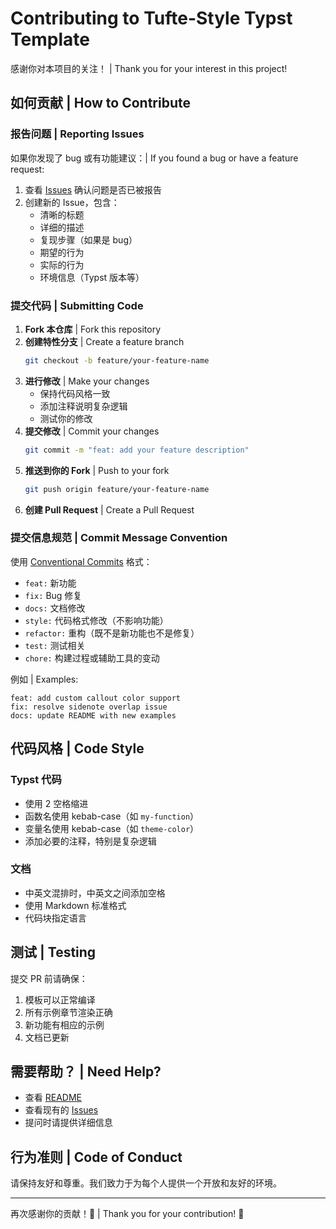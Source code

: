 # Contributing to Tufte-Style Typst Template

感谢你对本项目的关注！ | Thank you for your interest in this project!

## 如何贡献 | How to Contribute

### 报告问题 | Reporting Issues

如果你发现了 bug 或有功能建议：| If you found a bug or have a feature request:

1. 查看 [Issues](https://github.com/exusiaiwei/template-typst-tufte/issues) 确认问题是否已被报告
2. 创建新的 Issue，包含：
   - 清晰的标题
   - 详细的描述
   - 复现步骤（如果是 bug）
   - 期望的行为
   - 实际的行为
   - 环境信息（Typst 版本等）

### 提交代码 | Submitting Code

1. **Fork 本仓库** | Fork this repository
2. **创建特性分支** | Create a feature branch
   ```bash
   git checkout -b feature/your-feature-name
   ```
3. **进行修改** | Make your changes
   - 保持代码风格一致
   - 添加注释说明复杂逻辑
   - 测试你的修改
4. **提交修改** | Commit your changes
   ```bash
   git commit -m "feat: add your feature description"
   ```
5. **推送到你的 Fork** | Push to your fork
   ```bash
   git push origin feature/your-feature-name
   ```
6. **创建 Pull Request** | Create a Pull Request

### 提交信息规范 | Commit Message Convention

使用 [Conventional Commits](https://www.conventionalcommits.org/) 格式：

- `feat:` 新功能
- `fix:` Bug 修复
- `docs:` 文档修改
- `style:` 代码格式修改（不影响功能）
- `refactor:` 重构（既不是新功能也不是修复）
- `test:` 测试相关
- `chore:` 构建过程或辅助工具的变动

例如 | Examples:
```
feat: add custom callout color support
fix: resolve sidenote overlap issue
docs: update README with new examples
```

## 代码风格 | Code Style

### Typst 代码

- 使用 2 空格缩进
- 函数名使用 kebab-case（如 `my-function`）
- 变量名使用 kebab-case（如 `theme-color`）
- 添加必要的注释，特别是复杂逻辑

### 文档

- 中英文混排时，中英文之间添加空格
- 使用 Markdown 标准格式
- 代码块指定语言

## 测试 | Testing

提交 PR 前请确保：

1. 模板可以正常编译
2. 所有示例章节渲染正确
3. 新功能有相应的示例
4. 文档已更新

## 需要帮助？ | Need Help?

- 查看 [README](README.md)
- 查看现有的 [Issues](https://github.com/exusiaiwei/template-typst-tufte/issues)
- 提问时请提供详细信息

## 行为准则 | Code of Conduct

请保持友好和尊重。我们致力于为每个人提供一个开放和友好的环境。

---

再次感谢你的贡献！🎉 | Thank you for your contribution! 🎉

